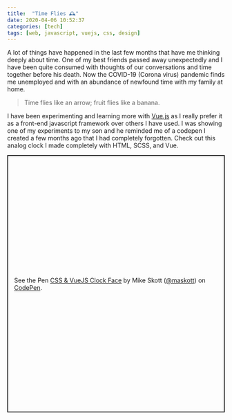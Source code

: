 ```yaml
---
title:  "Time Flies 🕰"
date: 2020-04-06 10:52:37
categories: [tech]
tags: [web, javascript, vuejs, css, design]
---
```


A lot of things have happened in the last few months that have me thinking deeply about time. One of my best friends passed away unexpectedly and I have been quite consumed with thoughts of our conversations and time together before his death. Now the COVID-19 (Corona virus) pandemic finds me unemployed and with an abundance of newfound time with my family at home.

> Time flies like an arrow; fruit flies like a banana.

I have been experimenting and learning more with [Vue.js](https://vuejs.org/) as I really prefer it as a front-end javascript framework over others I have used. I was showing one of my experiments to my son and he reminded me of a codepen I created a few months ago that I had completely forgotten. Check out this analog clock I made completely with HTML, SCSS, and Vue.

<p class="codepen" data-height="595" data-theme-id="dark" data-default-tab="result" data-user="maskott" data-slug-hash="qBBrBoZ" style="height: 595px; box-sizing: border-box; display: flex; align-items: center; justify-content: center; border: 2px solid; margin: 1em 0; padding: 1em;" data-pen-title="CSS &amp;amp; VueJS Clock Face">
  <span>See the Pen <a href="https://codepen.io/maskott/pen/qBBrBoZ">
  CSS &amp; VueJS Clock Face</a> by Mike Skott (<a href="https://codepen.io/maskott">@maskott</a>)
  on <a href="https://codepen.io">CodePen</a>.</span>
</p>
<script async src="https://static.codepen.io/assets/embed/ei.js"></script>
